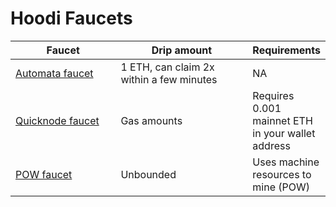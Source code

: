 # Hoodi Faucets



<table><thead><tr><th width="187">Faucet</th><th width="247">Drip amount</th><th>Requirements</th></tr></thead><tbody><tr><td><a href="https://www.hoodifaucet.io/">Automata faucet</a></td><td>1 ETH, can claim 2x within a few minutes</td><td>NA</td></tr><tr><td><a href="https://faucet.quicknode.com/ethereum/hoodi">Quicknode faucet</a></td><td>Gas amounts</td><td>Requires 0.001 mainnet ETH in your wallet address</td></tr><tr><td><a href="https://hoodi-faucet.pk910.de/">POW faucet</a></td><td>Unbounded</td><td>Uses machine resources to mine (POW)</td></tr></tbody></table>
